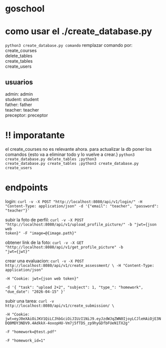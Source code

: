 # goschool

# como usar el ./create_database.py
<code>python3 create_database.py comando</code>
remplazar comando por:
<br>
create_courses
<br>
delete_tables
<br>
create_tables
<br>
create_users

## usuarios
admin: admin
<br>
student: student
<br>
father: father
<br>
teacher: teacher
<br>
preceptor: preceptor

# !! imporatante
el create_courses no es relevante ahora.
para actualizar la db poner los comandos {esto va a eliminar todo y lo vuelve a crear.}
<code>python3 create_database.py delete_tables ;python3 create_database.py create_tables ;python3 create_database.py create_users</code>



# endpoints
login:
<code>curl -v -X POST "http://localhost:8080/api/v1/login/" -H "Content-Type: application/json" -d '{"email": "teacher", "password": "teacher"}'</code>

subir la foto de perfil: 
<code>curl -v -X POST "http://localhost:8080/api/v1/upload_profile_picture/" -b "jwt={json web token}" -F "image=@{image.path}"</code>

obtener link de la foto:
<code>curl -v -X GET "http://localhost:8080/api/v1/get_profile_picture" -b "jwt={jwt}"</code>

crear una evaluacion:
<code>curl -v -X POST http://localhost:8080/api/v1/create_assessment/ \                               -H "Content-Type: application/json" \
  -H "Cookie: jwt={json web token}" \
  -d '{
    "task": "upload 2+2",
    "subject": 1,
    "type_": "homework",
    "due_date": "2026-04-15"
}'</code>


subir una tarea:
<code>curl -v http://localhost:8080/api/v1/create_submission/ \                                 
  -H "Cookie: jwt=eyJ0eXAiOiJKV1QiLCJhbGciOiJIUzI1NiJ9.eyJzdWJqZWN0IjoyLCJleHAiOjE3NDQ0MDY3NDV9.4AdkkX-4oxopHU-Vm7j5fTDS_zp9hyGDfbFUeN1TX2g" \
  -F "homework=@test.pdf" \
  -F "homework_id=1"</code>


